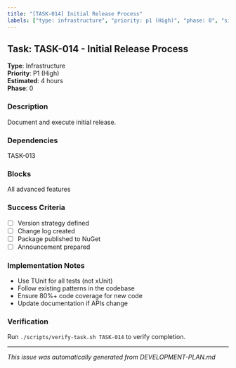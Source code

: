 ```yaml
---
title: "[TASK-014] Initial Release Process"
labels: ["type: infrastructure", "priority: p1 (High)", "phase: 0", "size: small"]
---
```


## Task: TASK-014 - Initial Release Process

**Type**: Infrastructure  
**Priority**: P1 (High)  
**Estimated**: 4 hours  
**Phase**: 0

### Description
Document and execute initial release.

### Dependencies
TASK-013

### Blocks
All advanced features

### Success Criteria
- [ ] Version strategy defined
- [ ] Change log created
- [ ] Package published to NuGet
- [ ] Announcement prepared

### Implementation Notes
- Use TUnit for all tests (not xUnit)
- Follow existing patterns in the codebase
- Ensure 80%+ code coverage for new code
- Update documentation if APIs change

### Verification
Run `./scripts/verify-task.sh TASK-014` to verify completion.

---
_This issue was automatically generated from DEVELOPMENT-PLAN.md_
